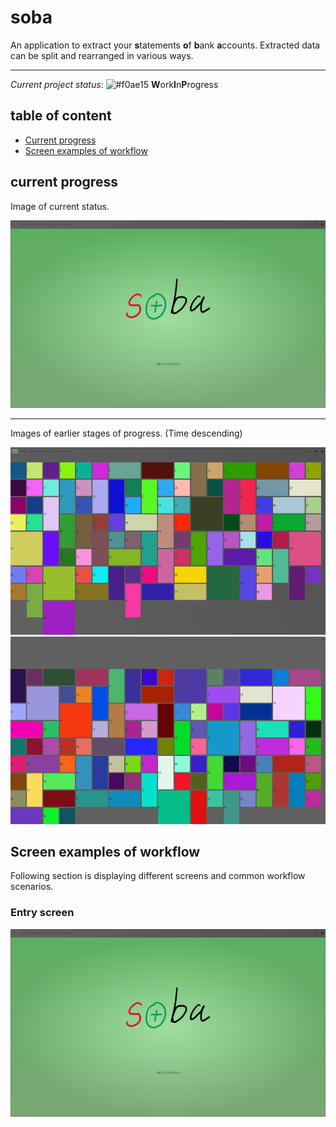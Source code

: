 # soba

An application to extract your **s**tatements **o**f **b**ank **a**ccounts. Extracted data can be split and rearranged
in various ways.

---

_Current project status_: ![#f0ae15](https://via.placeholder.com/15/f0ae15/000000?text=+) **W**ork**I**n**P**rogress

## table of content

- [Current progress](#current-progress)
- [Screen examples of workflow](#screen-examples-of-workflow)

## current progress

Image of current status.

<img src="/docs/unique-window-style-0003.png" width="600" height="300" alt="status-0003">

---

Images of earlier stages of progress. (Time descending)

<img src="/docs/unique-window-style-0002.png" width="600" height="300" alt="status-0002">
<img src="/docs/unique-window-style-0001.png" width="600" height="300" alt="status-0001">

## Screen examples of workflow

Following section is displaying different screens and common workflow scenarios.

### Entry screen

<img src="/docs/unique-window-style-0003.png" width="600" height="300" alt="status-0003">
